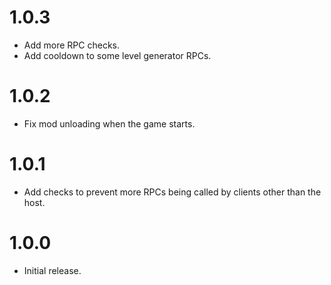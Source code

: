 # 1.0.3
- Add more RPC checks.
- Add cooldown to some level generator RPCs.
# 1.0.2
- Fix mod unloading when the game starts.
# 1.0.1
- Add checks to prevent more RPCs being called by clients other than the host.
# 1.0.0
- Initial release.
